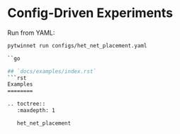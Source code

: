 # Config-Driven Experiments

Run from YAML:
```bash
pytwinnet run configs/het_net_placement.yaml

``go

## `docs/examples/index.rst`
```rst
Examples
========

.. toctree::
   :maxdepth: 1

   het_net_placement
